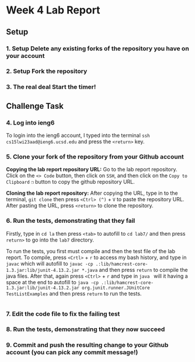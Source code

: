 # **Week 4 Lab Report**
## Setup
### **1. Setup Delete any existing forks of the repository you have on your account**
### **2. Setup Fork the repository**
### **3. The real deal Start the timer!**

## **Challenge Task**
### **4. Log into ieng6**
To login into the ieng6 account, I typed into the terminal `ssh cs15lwi23aad@ieng6.ucsd.edu` and press the `<return>` key.
![]()


### **5. Clone your fork of the repository from your Github account**

**Copying the lab report repository URL:**
Go to the lab report repository. Click on the `<> Code` button, then click on `SSH`, and then click on the `Copy to Clipboard` `❐` button to copy the github repository URL.
![]()

**Cloning the lab report repository:**
 After copying the URL, type in to the terminal, `git clone` then press `<Ctrl> (^)` + `V` to paste the repository URL. After pasting the URL, press `<return>` to clone the repository. 
![]()

### **6. Run the tests, demonstrating that they fail**
Firstly, type in `cd la` then press `<tab>` to autofill to `cd lab7/` and then press `return>` to go into the `lab7` directory. 
![]()

To run the tests, you first must compile and then the test file of the lab report. To compile, press `<Crtl>` + `r` to access my bash history, and type in `javac` which will autofill to `javac -cp .:lib/hamcrest-core-1.3.jar:lib/junit-4.13.2.jar *.java` and then press `return` to compile the java files. After that, again press `<Ctrl>` + `r` and type in `java ` will it having a space at the end to autofill to `java -cp .:lib/hamcrest-core-1.3.jar:lib/junit-4.13.2.jar org.junit.runner.JUnitCore TestListExamples` and then press `return` to run the tests.

![]()
### **7. Edit the code file to fix the failing test**

### **8. Run the tests, demonstrating that they now succeed**

### **9. Commit and push the resulting change to your Github account (you can pick any commit message!)**
